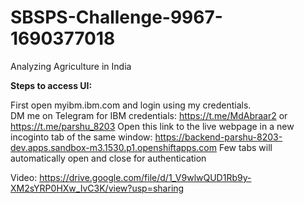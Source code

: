 # SBSPS-Challenge-9967-1690377018
Analyzing Agriculture in India

**Steps to access UI:**

First open myibm.ibm.com and login using my credentials.  
DM me on Telegram for IBM credentials: https://t.me/MdAbraar2 or https://t.me/parshu_8203
Open this link to the live webpage in a new incoginto tab of the same window: https://backend-parshu-8203-dev.apps.sandbox-m3.1530.p1.openshiftapps.com
Few tabs will automatically open and close for authentication  

Video: https://drive.google.com/file/d/1_V9wlwQUD1Rb9y-XM2sYRP0HXw_IvC3K/view?usp=sharing
